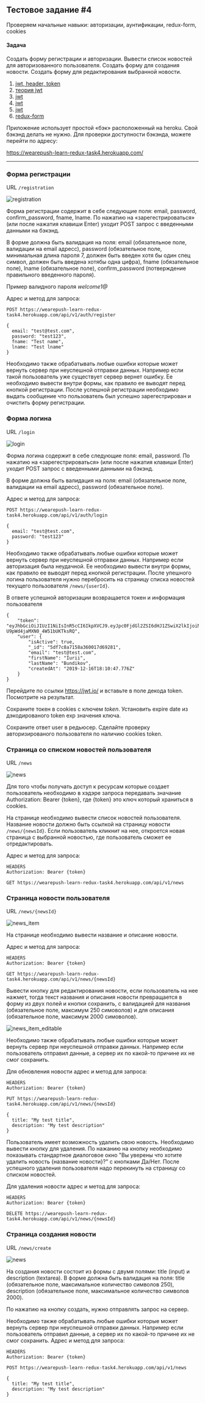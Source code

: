 ## Тестовое задание #4

Проверяем начальные навыки: авторизации, аунтификации, redux-form, cookies

#### Задача

Создать форму регистрации и авторизации. Вывести список новостей для авторизованного пользователя. Создать форму для создания новости. Создать форму для редактирования выбранной новости.

1. [jwt, header, token ](https://jwt.io/introduction/)
1. [теория jwt](https://www.youtube.com/watch?v=vQldMjSJ6-w)
2. [jwt](https://gist.github.com/zmts/802dc9c3510d79fd40f9dc38a12bccfc)
3. [jwt](https://proglib.io/p/json-tokens)
4. [jwt](https://codex.so/jwt)
5. [redux-form](https://redux-form.com/)

Приложение использует простой «бэк» расположенный на heroku. Свой бэкэнд делать не нужно.
Для проверки доступности бэкэнда, можете перейти по адресу:

https://wearepush-learn-redux-task4.herokuapp.com/


***

### Форма регистрации

URL `/registration`

![registration](https://raw.githubusercontent.com/wearepush/learn-redux/master/task4/registration.png)

Форма регистрации содержит в себе следующие поля: email, password, confirm_password, fname, lname.
По нажатию на «зарегестрироваться» (или после нажатия клавиши Enter) уходит POST запрос с введенными данными на бэкэнд.

В форме должна быть валидация на поля: email (обязательное поле, валидации на email адресс), password (обязательное поле, минимальная длина пароля 7, должен быть введен хотя бы один спец символ, должен быть введена хотябы одна цифра), fname (обязательное поле), lname (обязательное поле), confirm_password (потверждение правильного введенного пароля).

Пример валидного пароля *welcome1@*

Адрес и метод для запроса:

```
POST https://wearepush-learn-redux-task4.herokuapp.com/api/v1/auth/register

{
  email: "test@test.com",
  password: "test123",
  fname: "Test name",
  lname: "Test lname"
}
```

Необходимо также обрабатывать любые ошибки которые может вернуть сервер при неуспешной отправки данных. Например если такой пользователь уже существует сервер вернет ошибку. Ее необходимо вывести внутри формы, как правило ее выводят перед кнопкой регистрации. После успешной регистрации необходимо выдать сообщение что пользователь был успешно зарегестрирован и очистить форму регистрации.


### Форма логина

URL `/login`

![login](https://raw.githubusercontent.com/wearepush/learn-redux/master/task4/login.png)

Форма логина содержит в себе следующие поля: email, password.
По нажатию на «зарегестрироваться» (или после нажатия клавиши Enter) уходит POST запрос с введенными данными на бэкэнд.

В форме должна быть валидация на поля: email (обязательное поле, валидации на email адресс), password (обязательное поле).

Адрес и метод для запроса:

```
POST https://wearepush-learn-redux-task4.herokuapp.com/api/v1/auth/login

{
  email: "test@test.com",
  password: "test123"
}
```

Необходимо также обрабатывать любые ошибки которые может вернуть сервер при неуспешной отправки данных. Например если авторизация была неудачной. Ее необходимо вывести внутри формы, как правило ее выводят перед кнопкой регистрации. После упешного логина пользователя нужно перебросить на страницу списка новостей текущего пользователя `/news/{userId}`.

В ответе успешной авторизации возвращается токен и
 информация пользователя

```
{
    "token": "eyJhbGciOiJIUzI1NiIsInR5cCI6IkpXVCJ9.eyJpc0FjdGl2ZSI6dHJ1ZSwiX2lkIjoiNWRmN2M4YTcxNThhMzYwMDE3ZDY5MjgxIiwiZW1haWwiOiJ0ZXN0QHRlc3QuY29tIiwiZmlyc3ROYW1lIjoiSXVyaWkiLCJsYXN0TmFtZSI6IkJ1bmRpa292IiwiY3JlYXRlZEF0IjoiMjAxOS0xMi0xNlQxODoxMDo0Ny43NzZaIiwiaWF0IjoxNTc3MjAzODk3LCJleHAiOjE1NzcyMDUzMzd9.GpW2uNosuelmMhobf-U9pWd4jaMXN0_4W51bUKTksRQ",
    "user": {
        "isActive": true,
        "_id": "5df7c8a7158a360017d69281",
        "email": "test@test.com",
        "firstName": "Iurii",
        "lastName": "Bundikov",
        "createdAt": "2019-12-16T18:10:47.776Z"
    }
}
```

Перейдите по ссылки https://jwt.io/ и вставьте в поле декода token. Посмотрите на результат.

Сохраните токен в cookies с ключем *token*. Установить expire date из дэкодированого token exp значения ключа.

Сохраните ответ user в редьюсер. Сделайте проверку авторизированого пользователя по наличию cookies token.


### Страница со списком новостей пользователя

URL `/news`

![news](https://raw.githubusercontent.com/wearepush/learn-redux/master/task4/news.png)

Для того чтобы получать доступ к ресурсам которые создает пользователь необходимо в хэдэре запроса передавать значание Authorization: Bearer {token}, где {token} это ключ который храниться в cookies.

На странице необходимо вывести список новостей пользователя. Название новости должно быть ссылкой на страницу новости `/news/{newsId}`. Если пользователь кликнит на нее, откроется новая страница с выбранной новостью, где пользователь сможет ее отредактировать.

Адрес и метод для запроса:

```
HEADERS
Authorization: Bearer {token}

GET https://wearepush-learn-redux-task4.herokuapp.com/api/v1/news
```

### Страница новости пользователя

URL `/news/{newsId}`

![news_item](https://raw.githubusercontent.com/wearepush/learn-redux/master/task4/news_item.png)

На странице необходимо вывести название и описание новости.

Адрес и метод для запроса:

```
HEADERS
Authorization: Bearer {token}

GET https://wearepush-learn-redux-task4.herokuapp.com/api/v1/news/{newsId}
```

Вывести кнопку для редактирования новости, если пользователь на нее нажмет, тогда текст названия и описания новости превращается в форму из двух полей и кнопки сохранить, с валидацией для названия (обязательное поле, максимум 250 симоволов) и для описания (обязательное поле, максимум 2000 симоволов).

![news_item_editable](https://raw.githubusercontent.com/wearepush/learn-redux/master/task4/news_item_editable.png)

Необходимо также обрабатывать любые ошибки которые может вернуть сервер при неуспешной отправки данных. Например если пользователь отправил данные, а сервер их по какой-то причине их не смог сохранить.

Для обновления новости адрес и метод для запроса:

```
HEADERS
Authorization: Bearer {token}

PUT https://wearepush-learn-redux-task4.herokuapp.com/api/v1/news/{newsId}

{
  title: "My test title",
  description: "My test description"
}
```

Пользователь имеет возможность удалить свою новость. Необходимо вывести кнопку для удаления. По нажанию на кнопку необходимо показывать стандартное диалоговое окно "Вы уверены что хотите удалить новость {название новости}?" с кнопками Да/Нет. После успешного удаления пользователя надо перекинуть на страницу со списком новостей.

Для удаления новости адрес и метод для запроса:
```
HEADERS
Authorization: Bearer {token}

DELETE https://wearepush-learn-redux-task4.herokuapp.com/api/v1/news/{newsId}
```


### Страница создания новости

URL `/news/create`

![news](https://raw.githubusercontent.com/wearepush/learn-redux/master/task4/news_create.png)

На создания новости состоит из формы с двумя полями: title (input) и description (textarea). В форме должна быть валидация на поля: title (обязательное поле, максимальное количество символов 250), description (обязательное поле, максимальное количество символов 2000).

По нажатию на кнопку создать, нужно отправлять запрос на сервер.

Необходимо также обрабатывать любые ошибки которые может вернуть сервер при неуспешной отправки данных. Например если пользователь отправил данные, а сервер их по какой-то причине их не смог сохранить.
Адрес и метод для запроса:

```
HEADERS
Authorization: Bearer {token}

POST https://wearepush-learn-redux-task4.herokuapp.com/api/v1/news

{
  title: "My test title",
  description: "My test description"
}
```
